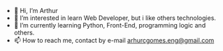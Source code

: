 - 👋 Hi, I’m Arthur
- 👀 I’m interested in learn Web Developer, but i like others technologies.
- 🌱 I’m currently learning Python, Front-End, programming logic and others.
- 📫 How to reach me, contact by e-mail arhurcgomes.eng@gmail.com

<!---
ArthurGomes03/ArthurGomes03 is a ✨ special ✨ repository because its `README.md` (this file) appears on your GitHub profile.
You can click the Preview link to take a look at your changes.
--->
